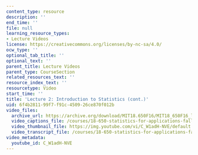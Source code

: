```yaml
---
content_type: resource
description: ''
end_time: ''
file: null
learning_resource_types:
- Lecture Videos
license: https://creativecommons.org/licenses/by-nc-sa/4.0/
ocw_type: ''
optional_tab_title: ''
optional_text: ''
parent_title: Lecture Videos
parent_type: CourseSection
related_resources_text: ''
resource_index_text: ''
resourcetype: Video
start_time: ''
title: 'Lecture 2: Introduction to Statistics (cont.)'
uid: 6f4b2811-99f7-f91c-4509-26ce870f012b
video_files:
  archive_url: https://archive.org/download/MIT18.650F16/MIT18_650F16_lec02_300k.mp4
  video_captions_file: /courses/18-650-statistics-for-applications-fall-2016/b7ad4f8767f151b694281a5373feeb89_C_W1adH-NVE.vtt
  video_thumbnail_file: https://img.youtube.com/vi/C_W1adH-NVE/default.jpg
  video_transcript_file: /courses/18-650-statistics-for-applications-fall-2016/fa1b181bea5a209b29043ae4045ecc22_C_W1adH-NVE.pdf
video_metadata:
  youtube_id: C_W1adH-NVE
---
```

